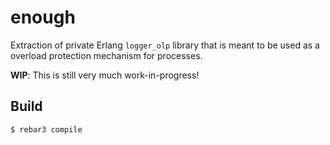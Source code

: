 enough
=====

Extraction of private Erlang `logger_olp` library that is meant to be used as a
overload protection mechanism for processes.

**WIP**: This is still very much work-in-progress!

Build
-----

    $ rebar3 compile
